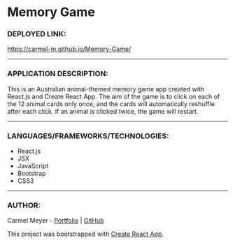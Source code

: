 # Memory Game

### DEPLOYED LINK:
https://carmel-m.github.io/Memory-Game/

---

### APPLICATION DESCRIPTION:
This is an Australian animal-themed memory game app created with React.js and Create React App.  The aim of the game is to click on each of the 12 animal cards only once, and the cards will automatically reshuffle after each click.  If an animal is clicked twice, the game will restart.

---
### LANGUAGES/FRAMEWORKS/TECHNOLOGIES:

* React.js
* JSX
* JavaScript
* Bootstrap
* CSS3 

---

### AUTHOR:
Carmel Meyer - [Portfolio](https://carmel-m.github.io/) | [GitHub](https://github.com/carmel-m)

This project was bootstrapped with [Create React App](https://github.com/facebook/create-react-app).


